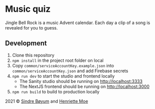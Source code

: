 # Music quiz

Jingle Bell Rock is a music Advent calendar. Each day a clip of a song is revealed for you to guess.

## Development

1. Clone this repository
1. `npm install` in the project root folder on local
1. Copy `common/serviceAccountKey.example.json` into `common/serviceAccountKey.json` and add Firebase secrets
1. `npm run dev` to start the studio and frontend locally
   - The Sanity studio should be running on [http://localhost:3333](http://localhost:3333)
   - The NextJS frontend should be running on [http://localhost:3000](http://localhost:3000)
1. `npm run build` to build to production locally

2021 &copy; [Sindre Bøyum](https://github.com/boyum) and [Henriette Moe](https://github.com/henriettemoe)

